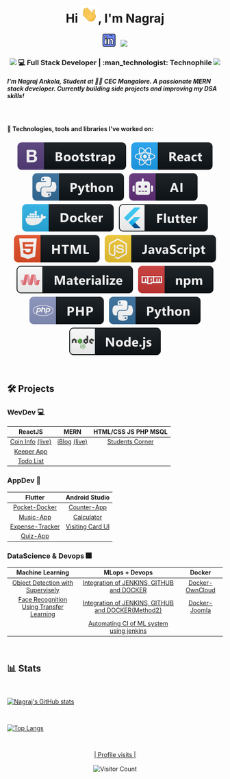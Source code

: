 <h1 align="center">Hi <img src="https://raw.githubusercontent.com/ABSphreak/ABSphreak/master/gifs/Hi.gif" width="40px" />, I'm Nagraj</h1>

<p align='center' >
   <a href="https://www.linkedin.com/in/nagraj-ankola-11492816b"><img height="30" src="https://github.com/nagarajankola/nagarajankola/blob/main/assets/linkedin.png"></a>&nbsp;&nbsp;
  <a href="mailto:ankola.nagraj07@gmail.com"><img src="https://img.shields.io/badge/Gmail-D14836?style=for-the-badge&logo=gmail&logoColor=white"></a>
 </p>

<div align="center">
<h3><img src="https://media.giphy.com/media/WUlplcMpOCEmTGBtBW/giphy.gif" width="30">  💻 Full Stack Developer | :man_technologist: Technophile  <img src="https://media.giphy.com/media/WUlplcMpOCEmTGBtBW/giphy.gif" width="30"></h3>
</div>

##### I'm Nagraj Ankola, Student at 👨‍💻 CEC Mangalore. A passionate MERN stack developer. Currently building side projects and improving my DSA skills!

<br>

#### :robot: Technologies, tools and libraries I've worked on:

<p align="center">
  <!-- For more icons please follow  https://github.com/MikeCodesDotNET/ColoredBadges -->
<img src="https://github.com/nagarajankola/nagarajankola/blob/main/assets/bootstrap.svg" alt="html" style="vertical-align:top; margin:4px">
<img src="https://github.com/nagarajankola/nagarajankola/blob/main/assets/react.svg" alt="html" style="vertical-align:top; margin:4px">
<img src="https://github.com/nagarajankola/nagarajankola/blob/main/assets/python.svg" alt="html" style="vertical-align:top; margin:4px">
<img src="https://github.com/nagarajankola/nagarajankola/blob/main/assets/ai.svg" alt="html" style="vertical-align:top; margin:4px">
<img src="https://github.com/nagarajankola/nagarajankola/blob/main/assets/docker.svg" alt="html" style="vertical-align:top; margin:4px">
   <img src="https://github.com/nagarajankola/nagarajankola/blob/main/assets/flutter.svg" alt="html" style="vertical-align:top; margin:4px">
   <img src="https://github.com/nagarajankola/nagarajankola/blob/main/assets/html.svg" alt="html" style="vertical-align:top; margin:4px">
   <img src="https://github.com/nagarajankola/nagarajankola/blob/main/assets/js.svg" alt="html" style="vertical-align:top; margin:4px">
   <img src="https://github.com/nagarajankola/nagarajankola/blob/main/assets/materialize.svg" alt="html" style="vertical-align:top; margin:4px">
   <img src="https://github.com/nagarajankola/nagarajankola/blob/main/assets/npm.svg" alt="html" style="vertical-align:top; margin:4px">
   <img src="https://github.com/nagarajankola/nagarajankola/blob/main/assets/php.svg" alt="html" style="vertical-align:top; margin:4px">
   <img src="https://github.com/nagarajankola/nagarajankola/blob/main/assets/python.svg" alt="html" style="vertical-align:top; margin:4px">
<img src="https://github.com/nagarajankola/nagarajankola/blob/main/assets/nodejs.svg" alt="html" style="vertical-align:top; margin:4px">
</p>

<br>

## 🛠️ Projects 



### WevDev  :computer:


| ReactJS                              | MERN                                              |  HTML/CSS JS PHP MSQL   |                 
| :----------------------------------: |:-------------------------------------------------:|  :--------------------: |
|[Coin Info](https://github.com/nagarajankola/CoinInfo) [(live)](https://nagarajankola.github.io/CoinInfo/) |[iBlog](https://github.com/nagarajankola/iBlog) [(live)](https://iblog-nagraj.herokuapp.com)|[Students Corner](https://github.com/nagarajankola/Students__Corner)|
|[Keeper App](https://github.com/nagarajankola/Keeper-App)  |||
|[Todo List](https://github.com/nagarajankola/todo-list)|||


### AppDev  :iphone:

| Flutter              | Android Studio          |
| :--------------------:|:-----------------------:|
|[Pocket-Docker](https://github.com/nagarajankola/Pocket-Docker)|[Counter-App](https://github.com/nagarajankola/Counter-App)|   
|[Music-App](https://github.com/nagarajankola/Music-App)| [Calculator](https://github.com/nagarajankola/Calculator-anroidStudio)|
|[Expense-Tracker](https://github.com/nagarajankola/Expense-Tracker)|[Visiting Card UI](https://github.com/nagarajankola/androidStudio-visitingCard)|
|[Quiz-App](https://github.com/nagarajankola/Quiz-App)||


### DataScience & Devops :fireworks:

| Machine Learning               |  MLops  + Devops    | Docker |
| :-------------------:|:-----------------------:|:-----------------------:|
|[Object Detection with Supervisely](https://github.com/nagarajankola/Supervisely)|[Integration of JENKINS, GITHUB and DOCKER](https://github.com/nagarajankola/MlopsTask1)|[Docker-OwnCloud](https://github.com/nagarajankola/DockerTask1)|     
|[Face Recognition Using Transfer Learning](https://github.com/nagarajankola/transfer_learning)|[Integration of JENKINS, GITHUB and DOCKER(Method2)](https://github.com/nagarajankola/MlopsTask2)|[Docker-Joomla](https://github.com/nagarajankola/DockerTask2)|
||[Automating CI of ML system using jenkins](https://github.com/nagarajankola/MlopsTask3)||
<br>

## :bar_chart: Stats 

<br>

[![Nagraj's GitHub stats](https://github-readme-stats.vercel.app/api?username=nagarajankola&show_icons=true&theme=dracula)](https://github.com/nagarajankola/github-readme-stats)

<br>

[![Top Langs](https://github-readme-stats.vercel.app/api/top-langs/?username=nagarajankola&layout=compact)](https://github.com/nagarajankola/github-readme-stats)

<br>

<p align="center"> 
   <u> | Profile visits | </u>
</p>
<p align="center"> 
  <img src="https://profile-counter.glitch.me/nagarajankola/count.svg" alt="Visitor Count" align="center" />
</p>
